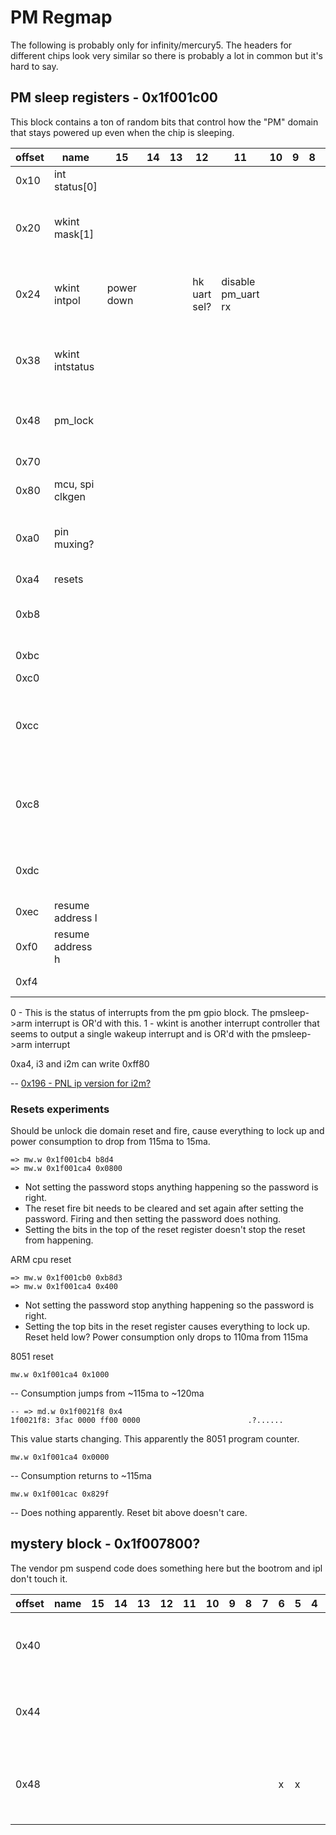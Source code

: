# PM Regmap

The following is probably only for infinity/mercury5. The headers for different chips look very similar so there is probably a lot in common but it's hard to say.

## PM sleep registers - 0x1f001c00

This block contains a ton of random bits that control how the "PM" domain that stays powered up even when the chip is sleeping.

| offset | name             | 15         | 14 | 13 | 12           | 11                 | 10 | 9 | 8 | 7 | 6 | 5           | 4                 | 3               | 2                 | 1                 | 0 | default | Notes                                      |
|--------|------------------|------------|----|----|--------------|--------------------|----|---|---|---|---|-------------|-------------------|-----------------|-------------------|-------------------|---|---------|--------------------------------------------|
| 0x10   | int status[0]    |            |    |    |              |                    |    |   |   |   |   |             |                   |                 |                   |                   |   |         |                                            |
| 0x20   | wkint mask[1]    |            |    |    |              |                    |    |   |   |   |   |             | wkint rtc mask    |                 | wkint wol mask    | wkint sar mask    |   |         | bottom 8 bits are "wake up int controller" |
| 0x24   | wkint intpol     | power down |    |    | hk uart sel? | disable pm_uart rx |    |   |   |   |   |             | wkint rtc pol     |                 | wkint wol pol     | wkint sar pol     |   |         | bottom 8 bits are "wake up int controller" |
| 0x38   | wkint intstatus  |            |    |    |              |                    |    |   |   |   |   |             | wkint rtc status? |                 | wkint rtc status? | wkint rtc status? |   |         | bottom 8 bits are "wake up int controller" |
| 0x48   | pm_lock          |            |    |    |              |                    |    |   |   |   |   |             |                   |                 |                   |                   |   |         | write 0xbabe to unlock pm_gpio4            |
| 0x70   |                  |            |    |    |              |                    |    |   |   |   |   |             | ir in is gpio     | isoen2gpio4?    | link wkint2gpio4? |                   |   |         |                                            |
| 0x80   | mcu, spi clkgen  |            |    |    |              |                    |    |   |   |   |   |             |                   |                 |                   |                   |   |         |                                            |
| 0xa0   | pin muxing?      |            |    |    |              |                    |    |   |   |   |   | pm_led mode | pm_led mode       |                 |                   |                   |   |         | values from ssd20x padmux table            |
| 0xa4   | resets           |            |    |    |              |                    |    |   |   |   |   |             |                   |                 |                   |                   |   |         |                                            |
| 0xb8   |                  |            |    |    |              |                    |    |   |   |   |   |             |                   |                 |                   |                   |   |         | write 0x79 to trigger a reset              |
| 0xbc   |                  |            |    |    |              |                    |    |   |   |   |   |             |                   | temp sensor en? |                   |                   |   |         |                                            |
| 0xc0   |                  |            |    |    |              |                    |    |   |   |   |   |             | ipl sets          |                 |                   | x                 | x | 0x003   |                                            |
| 0xcc   |                  |            |    |    |              |                    |    |   |   |   |   |             |                   |                 |                   |                   |   |         | power down code writes 0x9fe8 here         |
| 0xc8   |                  |            |    |    |              |                    |    |   |   |   |   |             |                   |                 |                   |                   |   |         | power down code writes 0x9fe8 here         |
| 0xdc   |                  |            |    |    |              |                    |    |   |   |   |   |             |                   |                 |                   |                   |   |         | some pm code writes 0xa5 here              |
| 0xec   | resume address l |            |    |    |              |                    |    |   |   |   |   |             |                   |                 |                   |                   |   |         |                                            |
| 0xf0   | resume address h |            |    |    |              |                    |    |   |   |   |   |             |                   |                 |                   |                   |   |         |                                            |
| 0xf4   |                  |            |    |    |              |                    |    |   |   |   |   |             |                   |                 |                   |                   |   | 0x003f  | ipl sets to zero                           |

0 - This is the status of interrupts from the pm gpio block. The pmsleep->arm interrupt is OR'd with this.
1 - wkint is another interrupt controller that seems to output a single wakeup interrupt and is OR'd with the pmsleep->arm interrupt

0xa4, i3 and i2m can write 0xff80

-- [0x196 - PNL ip version for i2m?](https://github.com/linux-chenxing/uboot_msc313e/blob/8fcf8839f002607b789e04f6f51621a85c1826f1/drivers/mstar/panel/hal/infinity2m/src/hal_pnl.c#L739) 

### Resets experiments

Should be unlock die domain reset and fire, cause everything to lock up and power consumption to drop from 115ma to 15ma.

```
=> mw.w 0x1f001cb4 b8d4
=> mw.w 0x1f001ca4 0x0800
```

- Not setting the password stops anything happening so the password is right.
- The reset fire bit needs to be cleared and set again after setting the password. Firing and then setting the password does nothing.
- Setting the bits in the top of the reset register doesn't stop the reset from happening.

ARM cpu reset

```
=> mw.w 0x1f001cb0 0xb8d3
=> mw.w 0x1f001ca4 0x400
```

- Not setting the password stop anything happening so the password is right.
- Setting the top bits in the reset register causes everything to lock up. Reset held low? Power consumption only drops to 110ma from 115ma

8051 reset

```
mw.w 0x1f001ca4 0x1000
```

-- Consumption jumps from ~115ma to ~120ma

```
-- => md.w 0x1f0021f8 0x4
1f0021f8: 3fac 0000 ff00 0000                        .?......
```

This value starts changing. This apparently the 8051 program counter.


```
mw.w 0x1f001ca4 0x0000
```

-- Consumption returns to ~115ma

```
mw.w 0x1f001cac 0x829f
```

-- Does nothing apparently. Reset bit above doesn't care.

## mystery block - 0x1f007800?

The vendor pm suspend code does something here but the bootrom and ipl don't touch it.

| offset | name | 15 | 14 | 13 | 12 | 11 | 10 | 9 | 8 | 7 | 6 | 5 | 4 | 3 | 2 | 1 | 0 | Notes                                          |
|--------|------|----|----|----|----|----|----|---|---|---|---|---|---|---|---|---|---|------------------------------------------------|
| 0x40   |      |    |    |    |    |    |    |   |   |   |   |   |   |   |   |   |   | 0x0010 when booted, can write 0x00F9           |
| 0x44   |      |    |    |    |    |    |    |   |   |   |   |   |   |   |   |   |   | 0x0001 when booted, can write 0xFFFF           |
| 0x48   |      |    |    |    |    |    |    |   |   |   | x | x |   |   |   |   |   | 0x0000 when booted, writing locks up processor |
